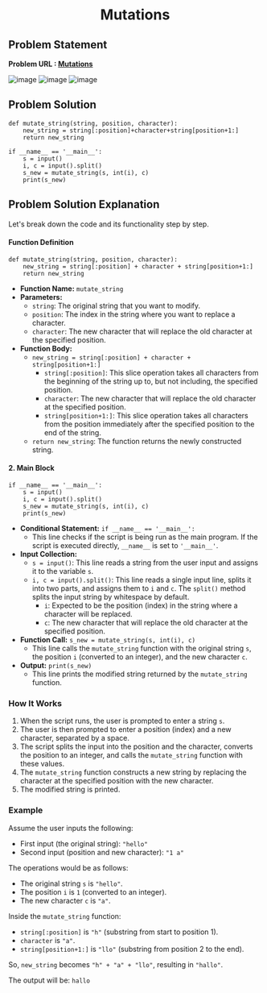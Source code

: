 <h1 align='center'>Mutations</h1>

## Problem Statement 
**Problem URL : [Mutations](https://www.hackerrank.com/challenges/python-mutations/problem?isFullScreen=true)**

![image](https://github.com/JawadSher/Python_Problems-HackerRank/assets/158135119/d10beb10-0dd2-466c-b4fb-2d28dba30d58)
![image](https://github.com/JawadSher/Python_Problems-HackerRank/assets/158135119/f7050677-ac26-4b07-9eba-1c8278dfcf2d)
![image](https://github.com/JawadSher/Python_Problems-HackerRank/assets/158135119/acfcfc06-5676-4753-ae0d-9e1cb1d7a625)


## Problem Solution 
```
def mutate_string(string, position, character):
    new_string = string[:position]+character+string[position+1:]
    return new_string

if __name__ == '__main__':
    s = input()
    i, c = input().split()
    s_new = mutate_string(s, int(i), c)
    print(s_new)
```

## Problem Solution Explanation
Let's break down the code and its functionality step by step.
#### Function Definition


```
def mutate_string(string, position, character):
    new_string = string[:position] + character + string[position+1:]
    return new_string
``` 

-   **Function Name:** `mutate_string`
-   **Parameters:**
    -   `string`: The original string that you want to modify.
    -   `position`: The index in the string where you want to replace a character.
    -   `character`: The new character that will replace the old character at the specified position.
-   **Function Body:**
    -   `new_string = string[:position] + character + string[position+1:]`
        -   `string[:position]`: This slice operation takes all characters from the beginning of the string up to, but not including, the specified position.
        -   `character`: The new character that will replace the old character at the specified position.
        -   `string[position+1:]`: This slice operation takes all characters from the position immediately after the specified position to the end of the string.
    -   `return new_string`: The function returns the newly constructed string.

#### 2. Main Block


```
if __name__ == '__main__':
    s = input()
    i, c = input().split()
    s_new = mutate_string(s, int(i), c)
    print(s_new)
``` 

-   **Conditional Statement:** `if __name__ == '__main__':`
    -   This line checks if the script is being run as the main program. If the script is executed directly, `__name__` is set to `'__main__'`.
-   **Input Collection:**
    -   `s = input()`: This line reads a string from the user input and assigns it to the variable `s`.
    -   `i, c = input().split()`: This line reads a single input line, splits it into two parts, and assigns them to `i` and `c`. The `split()` method splits the input string by whitespace by default.
        -   `i`: Expected to be the position (index) in the string where a character will be replaced.
        -   `c`: The new character that will replace the old character at the specified position.
-   **Function Call:** `s_new = mutate_string(s, int(i), c)`
    -   This line calls the `mutate_string` function with the original string `s`, the position `i` (converted to an integer), and the new character `c`.
-   **Output:** `print(s_new)`
    -   This line prints the modified string returned by the `mutate_string` function.

### How It Works

1.  When the script runs, the user is prompted to enter a string `s`.
2.  The user is then prompted to enter a position (index) and a new character, separated by a space.
3.  The script splits the input into the position and the character, converts the position to an integer, and calls the `mutate_string` function with these values.
4.  The `mutate_string` function constructs a new string by replacing the character at the specified position with the new character.
5.  The modified string is printed.

### Example

Assume the user inputs the following:

-   First input (the original string): `"hello"`
-   Second input (position and new character): `"1 a"`

The operations would be as follows:

-   The original string `s` is `"hello"`.
-   The position `i` is `1` (converted to an integer).
-   The new character `c` is `"a"`.

Inside the `mutate_string` function:

-   `string[:position]` is `"h"` (substring from start to position 1).
-   `character` is `"a"`.
-   `string[position+1:]` is `"llo"` (substring from position 2 to the end).

So, `new_string` becomes `"h" + "a" + "llo"`, resulting in `"hallo"`.

The output will be:
`hallo`

